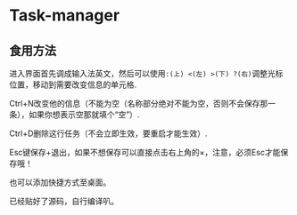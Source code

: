 # Task-manager
## 食用方法
进入界面首先调成输入法英文，然后可以使用```:(上) <(左) >(下) ?(右)```调整光标位置，移动到需要改变信息的单元格.

Ctrl+N改变他的信息（不能为空（名称部分绝对不能为空，否则不会保存那一条），如果你想表示空那就填个“空”）.

Ctrl+D删除这行任务（不会立即生效，要重启才能生效）.

Esc键保存+退出，如果不想保存可以直接点击右上角的×，注意，必须Esc才能保存哦！

也可以添加快捷方式至桌面。

已经贴好了源码，自行编译叭。
